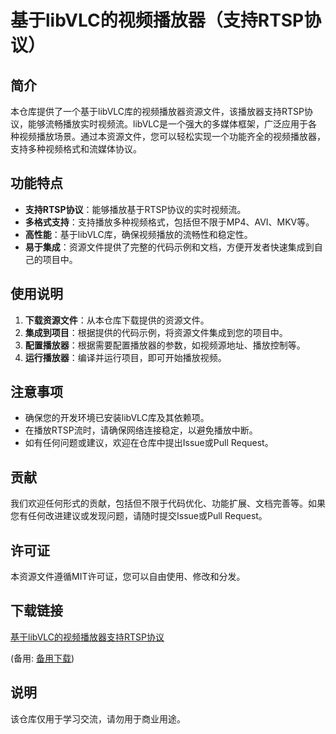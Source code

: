 # 基于libVLC的视频播放器（支持RTSP协议）

## 简介

本仓库提供了一个基于libVLC库的视频播放器资源文件，该播放器支持RTSP协议，能够流畅播放实时视频流。libVLC是一个强大的多媒体框架，广泛应用于各种视频播放场景。通过本资源文件，您可以轻松实现一个功能齐全的视频播放器，支持多种视频格式和流媒体协议。

## 功能特点

- **支持RTSP协议**：能够播放基于RTSP协议的实时视频流。
- **多格式支持**：支持播放多种视频格式，包括但不限于MP4、AVI、MKV等。
- **高性能**：基于libVLC库，确保视频播放的流畅性和稳定性。
- **易于集成**：资源文件提供了完整的代码示例和文档，方便开发者快速集成到自己的项目中。

## 使用说明

1. **下载资源文件**：从本仓库下载提供的资源文件。
2. **集成到项目**：根据提供的代码示例，将资源文件集成到您的项目中。
3. **配置播放器**：根据需要配置播放器的参数，如视频源地址、播放控制等。
4. **运行播放器**：编译并运行项目，即可开始播放视频。

## 注意事项

- 确保您的开发环境已安装libVLC库及其依赖项。
- 在播放RTSP流时，请确保网络连接稳定，以避免播放中断。
- 如有任何问题或建议，欢迎在仓库中提出Issue或Pull Request。

## 贡献

我们欢迎任何形式的贡献，包括但不限于代码优化、功能扩展、文档完善等。如果您有任何改进建议或发现问题，请随时提交Issue或Pull Request。

## 许可证

本资源文件遵循MIT许可证，您可以自由使用、修改和分发。

## 下载链接
[基于libVLC的视频播放器支持RTSP协议](https://pan.quark.cn/s/77b688d2238f) 

(备用: [备用下载](https://pan.baidu.com/s/1ytBoqm-5FvDD5DuOcs4XBw?pwd=1234))

## 说明

该仓库仅用于学习交流，请勿用于商业用途。
